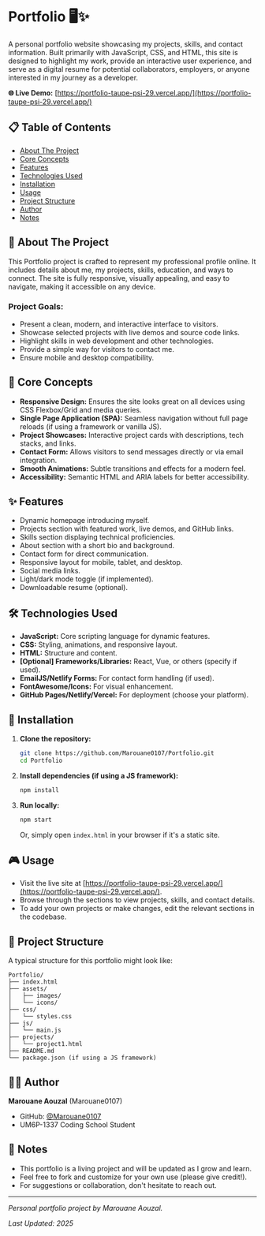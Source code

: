 # Portfolio 🖥️✨

A personal portfolio website showcasing my projects, skills, and contact information. Built primarily with JavaScript, CSS, and HTML, this site is designed to highlight my work, provide an interactive user experience, and serve as a digital resume for potential collaborators, employers, or anyone interested in my journey as a developer.

**🌐 Live Demo:** [https://portfolio-taupe-psi-29.vercel.app/](https://portfolio-taupe-psi-29.vercel.app/)

## 📋 Table of Contents

- [About The Project](#about-the-project)
- [Core Concepts](#core-concepts)
- [Features](#features)
- [Technologies Used](#technologies-used)
- [Installation](#installation)
- [Usage](#usage)
- [Project Structure](#project-structure)
- [Author](#author)
- [Notes](#notes)

## 🎯 About The Project

This Portfolio project is crafted to represent my professional profile online. It includes details about me, my projects, skills, education, and ways to connect. The site is fully responsive, visually appealing, and easy to navigate, making it accessible on any device.

### Project Goals:
- Present a clean, modern, and interactive interface to visitors.
- Showcase selected projects with live demos and source code links.
- Highlight skills in web development and other technologies.
- Provide a simple way for visitors to contact me.
- Ensure mobile and desktop compatibility.

## 🧠 Core Concepts

- **Responsive Design:** Ensures the site looks great on all devices using CSS Flexbox/Grid and media queries.
- **Single Page Application (SPA):** Seamless navigation without full page reloads (if using a framework or vanilla JS).
- **Project Showcases:** Interactive project cards with descriptions, tech stacks, and links.
- **Contact Form:** Allows visitors to send messages directly or via email integration.
- **Smooth Animations:** Subtle transitions and effects for a modern feel.
- **Accessibility:** Semantic HTML and ARIA labels for better accessibility.

## ✨ Features

- Dynamic homepage introducing myself.
- Projects section with featured work, live demos, and GitHub links.
- Skills section displaying technical proficiencies.
- About section with a short bio and background.
- Contact form for direct communication.
- Responsive layout for mobile, tablet, and desktop.
- Social media links.
- Light/dark mode toggle (if implemented).
- Downloadable resume (optional).

## 🛠️ Technologies Used

- **JavaScript:** Core scripting language for dynamic features.
- **CSS:** Styling, animations, and responsive layout.
- **HTML:** Structure and content.
- **[Optional] Frameworks/Libraries:** React, Vue, or others (specify if used).
- **EmailJS/Netlify Forms:** For contact form handling (if used).
- **FontAwesome/Icons:** For visual enhancement.
- **GitHub Pages/Netlify/Vercel:** For deployment (choose your platform).

## 🚀 Installation

1. **Clone the repository:**
    ```bash
    git clone https://github.com/Marouane0107/Portfolio.git
    cd Portfolio
    ```

2. **Install dependencies (if using a JS framework):**
    ```bash
    npm install
    ```

3. **Run locally:**
    ```bash
    npm start
    ```
    Or, simply open `index.html` in your browser if it's a static site.

## 🎮 Usage

- Visit the live site at [https://portfolio-taupe-psi-29.vercel.app/](https://portfolio-taupe-psi-29.vercel.app/).
- Browse through the sections to view projects, skills, and contact details.
- To add your own projects or make changes, edit the relevant sections in the codebase.

## 📁 Project Structure

A typical structure for this portfolio might look like:

```
Portfolio/
├── index.html
├── assets/
│   ├── images/
│   └── icons/
├── css/
│   └── styles.css
├── js/
│   └── main.js
├── projects/
│   └── project1.html
├── README.md
└── package.json (if using a JS framework)
```

## 👨‍💻 Author

**Marouane Aouzal** (Marouane0107)
- GitHub: [@Marouane0107](https://github.com/Marouane0107)
- UM6P-1337 Coding School Student

## 📝 Notes

- This portfolio is a living project and will be updated as I grow and learn.
- Feel free to fork and customize for your own use (please give credit!).
- For suggestions or collaboration, don't hesitate to reach out.

---

*Personal portfolio project by Marouane Aouzal.*

*Last Updated: 2025*
